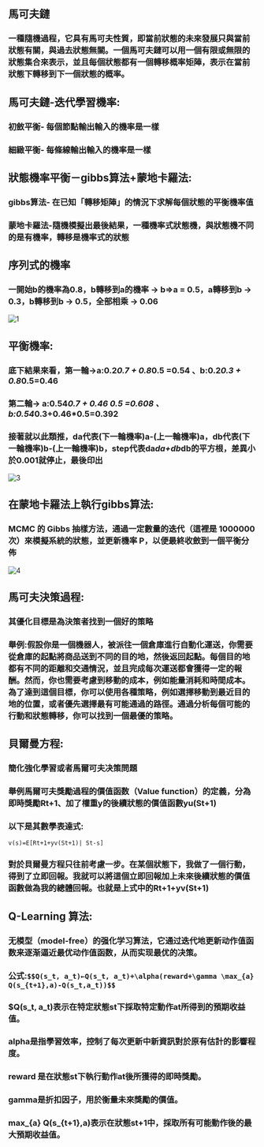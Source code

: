 ## 馬可夫鏈
### 一種隨機過程，它具有馬可夫性質，即當前狀態的未來發展只與當前狀態有關，與過去狀態無關。一個馬可夫鏈可以用一個有限或無限的狀態集合來表示，並且每個狀態都有一個轉移概率矩陣，表示在當前狀態下轉移到下一個狀態的概率。



## 馬可夫鏈-迭代學習機率:
### 初斂平衡- 每個節點輸出輸入的機率是一樣
### 細緻平衡- 每條線輸出輸入的機率是一樣



## 狀態機率平衡－gibbs算法+蒙地卡羅法:
### gibbs算法- 在已知「轉移矩陣」的情況下求解每個狀態的平衡機率值
### 蒙地卡羅法-隨機模擬出最後結果，一種機率式狀態機，與狀態機不同的是有機率，轉移是機率式的狀態

## 序列式的機率
### 一開始b的機率為0.8，b轉移到a的機率 -> b=>a = 0.5，a轉移到b -> 0.3，b轉移到b -> 0.5，全部相乘 -> 0.06

![1](https://hackmd.io/_uploads/H1F9RTxMR.png)

## 平衡機率:
### 底下結果來看，第一輪->a:0.2*0.7 + 0.8*0.5 =0.54 、b:0.2*0.3 + 0.8*0.5=0.46
### 第二輪-> a:0.54*0.7 + 0.46 0.5 =0.608 、b:0.54*0.3+0.46*0.5=0.392
### 接著就以此類推，da代表(下一輪機率)a-(上一輪機率)a，db代表(下一輪機率)b-(上一輪機率)b，step代表da*da+db*db的平方根，差異小於0.001就停止，最後印出
![3](https://hackmd.io/_uploads/SJH0QAxf0.png)


## 在蒙地卡羅法上執行gibbs算法:
### MCMC 的 Gibbs 抽樣方法，通過一定數量的迭代（這裡是 1000000 次）來模擬系統的狀態，並更新機率 P，以便最終收斂到一個平衡分佈
![4](https://hackmd.io/_uploads/rknA_ReGC.png)

## 馬可夫決策過程:
### 其優化目標是為決策者找到一個好的策略
### 舉例:假設你是一個機器人，被派往一個倉庫進行自動化運送，你需要從倉庫的起點將商品送到不同的目的地，然後返回起點。每個目的地都有不同的距離和交通情況，並且完成每次運送都會獲得一定的報酬。然而，你也需要考慮到移動的成本，例如能量消耗和時間成本。為了達到這個目標，你可以使用各種策略，例如選擇移動到最近目的地的位置，或者優先選擇最有可能通過的路徑。通過分析每個可能的行動和狀態轉移，你可以找到一個最優的策略。

## 貝爾曼方程:
### 簡化強化學習或者馬爾可夫决策問題
### 舉例馬爾可夫獎勵過程的價值函数（Value function）的定義，分為即時獎勵Rt+1、加了權重y的後續狀態的價值函數yu(St+1)
### 以下是其數學表達式:
```
v(s)=E[Rt+1+yv(St+1)| St-s]
```
### 對於貝爾曼方程只往前考慮一步。在某個狀態下，我做了一個行動，得到了立即回報。我就可以將這個立即回報加上未來後續狀態的價值函數做為我的總體回報。也就是上式中的Rt+1+yv(St+1)





## Q-Learning 算法:
### 无模型（model-free）的强化学习算法，它通过迭代地更新动作值函数来逐渐逼近最优动作值函数，从而实现最优的决策。

### 公式:`$$Q(s_t, a_t)←Q(s_t, a_t)+\alpha(reward+\gamma \max_{a} Q(s_{t+1},a)-Q(s_t,a_t))$$`
### $Q(s_t, a_t)表示在特定狀態st下採取特定動作at所得到的預期收益值。
### alpha是指學習效率，控制了每次更新中新資訊對於原有估計的影響程度。
### reward 是在狀態st下執行動作at後所獲得的即時獎勵。
### gamma是折扣因子，用於衡量未來獎勵的價值。
### max_{a} Q(s_{t+1},a)表示在狀態st+1中，採取所有可能動作後的最大預期收益值。


